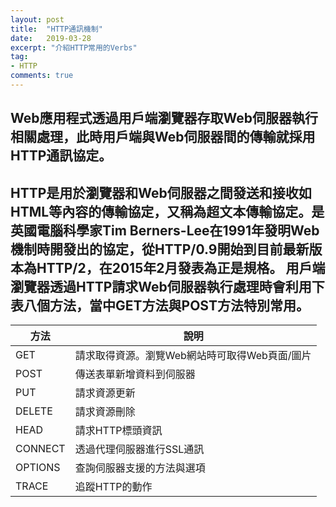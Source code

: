 ```yaml
---
layout: post
title:  "HTTP通訊機制"
date:   2019-03-28
excerpt: "介紹HTTP常用的Verbs"
tag:
- HTTP 
comments: true
---
```


Web應用程式透過用戶端瀏覽器存取Web伺服器執行相關處理，此時用戶端與Web伺服器間的傳輸就採用HTTP通訊協定。
----
HTTP是用於瀏覽器和Web伺服器之間發送和接收如HTML等內容的傳輸協定，又稱為**超文本傳輸協定**。是英國電腦科學家**Tim Berners-Lee**在1991年發明Web機制時開發出的協定，從HTTP/0.9開始到目前最新版本為HTTP/2，在2015年2月發表為正是規格。
用戶端瀏覽器透過HTTP請求Web伺服器執行處理時會利用下表八個方法，當中**GET方法**與**POST方法**特別常用。
----
|方法|說明|
|---|---|
|GET|請求取得資源。瀏覽Web網站時可取得Web頁面/圖片   |
|POST|傳送表單新增資料到伺服器|
|PUT|請求資源更新|
|DELETE|請求資源刪除   |
|HEAD|請求HTTP標頭資訊   |
|CONNECT|透過代理伺服器進行SSL通訊   |
|OPTIONS|查詢伺服器支援的方法與選項   |
|TRACE|追蹤HTTP的動作   |

